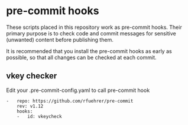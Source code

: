 
# pre-commit hooks

These scripts placed in this repository work as pre-commit hooks. Their primary purpose is to check code and commit messages for sensitive (unwanted) content before publishing them. 

It is recommended that you install the pre-commit hooks as early as possible, so that all changes can be checked at each commit.

## vkey checker

Edit your .pre-commit-config.yaml to call pre-commit hook

```
-   repo: https://github.com/rfuehrer/pre-commit
    rev: v1.12
    hooks:
    -   id: vkeycheck
```
